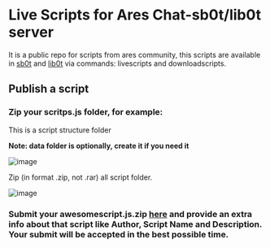 # Live Scripts for Ares Chat-sb0t/lib0t server
It is a public repo for scripts from ares community, this scripts are available in [sb0t](https://github.com/bsjaramillo/sb0t) and [lib0t](https://github.com/bsjaramillo/lib0t) via commands: livescripts and downloadscripts.

## Publish a script
### Zip your scritps.js folder, for example:

This is a script structure folder

**Note: data folder is optionally, create it if you need it**

![image](https://github.com/bsjaramillo/scriptscommunity/assets/33032851/2509bd35-6ac5-4a6d-ab6c-945f40a4c33b)

Zip (in format .zip, not .rar) all script folder.

![image](https://github.com/bsjaramillo/scriptscommunity/assets/33032851/e61b2503-367a-4953-8a20-39e7b9f82799)

### Submit your awesomescript.js.zip [here](https://github.com/bsjaramillo/scriptscommunity/issues/new) and provide an extra info about that script like Author, Script Name and Description. Your submit will be accepted in the best possible time.
